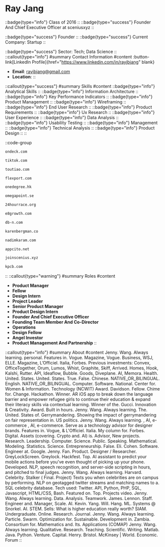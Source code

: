# Ray Jang
::badge{type="info"}
Class of 2016
::
::badge{type="success"}
Founder And Chief Executive Officer at sceniusxyz
::

::badge{type="success"}
Founder
::
::badge{type="success"}
Current Company: Startup
::

::badge{type="success"}
Sector: Tech; Data Science
::
::callout{type="info"}
#summary
Contact Information
#content
:button-link[LinkedIn Profile]{href="https://www.linkedin.com/in/rayjbjang" blank}
- **Email**: rayjbjang@gmail.com
- **Location**: 
::

::callout{type="success"}
#summary
Skills
#content
::badge{type="info"}
Analytical Skills
::
::badge{type="info"}
Information Architecture
::
::badge{type="info"}
Key Performance Indicators
::
::badge{type="info"}
Product Management
::
::badge{type="info"}
Wireframing
::
::badge{type="info"}
End User Research
::
::badge{type="info"}
Product Requirements
::
::badge{type="info"}
Ux Research
::
::badge{type="info"}
User Experience
::
::badge{type="info"}
Data Analysis
::
::badge{type="info"}
Usability Testing
::
::badge{type="info"}
Management
::
::badge{type="info"}
Technical Analysis
::
::badge{type="info"}
Product Design
::
::

::code-group
```bash [OnDeck]
ondeck.com
```
```bash [TikTok]
tiktok.com
```
```bash [Toutiao]
toutiao.com
```
```bash [Flexport]
flexport.com
```
```bash [OneDegree]
onedegree.hk
```
```bash [Omegapoint]
omegapoint.se
```
```bash [24 Hour Race]
24hourrace.org
```
```bash [Electric8]
e8growth.com
```
```bash [deepblue networks]
db-n.com
```
```bash [Angel Investor]
karenbergman.co
```
```bash [Nadim Karam]
nadimkaram.com
```
```bash [Stealth Mode Startup Company]
appcito.net
```
```bash [sceniusxyz]
joinscenius.xyz
```
```bash [Kleiner Perkins Caufield & Byers]
kpcb.com
```
::
::callout{type="warning"}
#summary
Roles
#content
- **Product Manager**
- **Fellow**
- **Design Intern**
- **Project Leader**
- **Senior Product Manager**
- **Product Design Intern**
- **Founder And Chief Executive Officer**
- **Founding Team Member And Co-Director**
- **Operations**
- **Design Fellow**
- **Angel Investor**
- **Product Management And Partnership**
::

::callout{type="info"}
#summary
About
#content
Jenny. Wang. Always learning. personal. Features in. Vogue. Magazine, Vogue. Business, WSJ, ELLE. Magazine, L’Officiel. Italia, Forbes. Previous investments: Convex, OfficeTogether, Orum, Lumos, Whist, Graphite, Skiff, Arrived. Homes, Hook, Kalshi, Rutter. API, Ideaflow, Bubble. Goods, Diveplane. AI, Memora. Health. United. States. United. States. True. False. Chinese. NATIVE_OR_BILINGUAL. English. NATIVE_OR_BILINGUAL. Computer. Software. National. Center for. Women & Information. Technology (NCWIT) Award. Davidson. Fellow. Chime for. Change. Hackathon. Winner. AR iOS app to break down the language barrier and empower refugee girls to continue their education & expand their literacy skills via contextual learning. Winner of the. Gucci. Innovation & Creativity. Award. Built in hours. Jenny. Wang. Always learning. The. United. States of. Gerrymandering. Showing the impact of gerrymandering on fair representation in. US politics. Jenny. Wang. Always learning. , AI, e-commerce , AI, e-commerce. Serve as a technology advisor for designer brands. Features in. Vogue, & L'Officiel. Italia. My column for. Forbes. Digital. Assets (covering. Crypto and. AI) is. Advisor, New projects. Research. Leadership. Computer. Science. Public. Speaking. Mathematical. Modeling. Statistics. Science. Entrepreneurship. False. Eli. Cohen. Software. Engineer at. Google. Jenny. Fan. Product. Designer / Researcher. GreyLockScreen. Greylock. Hackfest. Top. AI assistant to predict your mobile actions before you've even thought of picking up your phone. Developed. NLP, speech recognition, and server-side scripting in hours, and pitched to final judges. Jenny. Wang. Always learning. Harvard. Celebrity. Stalker ( Final. Project) Texts you when celebrities are on campus by performing. NLP on geotagged twitter streams and matching names to a. SQL celebrity database. Tech used: Twitter. API, Python, PHP, SQL, Javascript, HTML/CSS, Bash. Featured on. Top. Projects video. Jenny. Wang. Always learning. Data. Analysis. Teamwork. James. Lennon. Staff. Engineer and. Manager, Scale. AI. Kevin. Yang. Will. Hang. ML. Systems @ Snorkel. AI. STEM. Sells: What is higher education really worth? SIAM. Undergraduate. Online. Research. Journal. Jenny. Wang. Always learning. Particle. Swarm. Optimization for. Sustainable. Development in. Zambia. Consortium for. Mathematics and. Its. Applications (COMAP) Jenny. Wang. Always learning. Qualitative. Research. Teaching. Scientific. Writing. Matlab. Java. Python. Venture. Capital. Henry. Bristol. McKinsey | World. Economic. Forum
::
